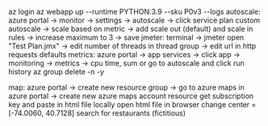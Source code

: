 az login
az webapp up --runtime PYTHON:3.9 --sku P0v3 --logs
autoscale:
    azure portal -> monitor -> settings -> autoscale -> click service plan
    custom autoscale -> scale based on metric -> add scale out (default) and scale in rules -> increase maximum to 3 -> save
jmeter:
    terminal -> jmeter
    open "Test Plan.jmx" -> edit number of threads in thread group -> edit url in http requests defaults
metrics:
    azure portal -> app services -> click app -> monitoring -> metrics -> cpu time, sum
    or go to autoscale and click run history
az group delete -n <name> -y


map:
azure portal -> create new resource group -> go to azure maps in azure portal -> create new azure maps account resource
get subscription key and paste in html file locally
open html file in browser
change center = [-74.0060, 40.7128]
search for restaurants (fictitious)